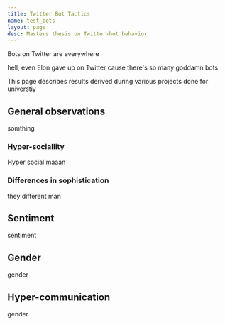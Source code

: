 ```yaml
---
title: Twitter Bot Tactics
name: test_bots
layout: page
desc: Masters thesis on Twitter-bot behavior
---
```

Bots on Twitter are everywhere

hell, even Elon gave up on Twitter cause there's so many goddamn bots

This page describes results derived during various projects done for universtiy

<h2>General observations</h2>
somthing
<h3>Hyper-sociallity</h3>
Hyper social maaan
<h3>Differences in sophistication</h3>
they different man
<h2>Sentiment</h2>
sentiment
<h2>Gender</h2>
gender
<h2>Hyper-communication</h2>
gender




